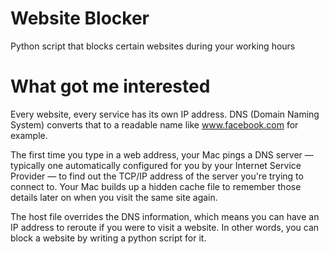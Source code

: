 # Website Blocker
Python script that blocks certain websites during your working hours 

# What got me interested
Every website, every service has its own IP address. DNS (Domain Naming System) converts that to a readable name like www.facebook.com for example. 

The first time you type in a web address, your Mac pings a DNS server — typically one automatically configured for you by your Internet Service Provider — to find out the TCP/IP address of the server you're trying to connect to. Your Mac builds up a hidden cache file to remember those details later on when you visit the same site again.

The host file overrides the DNS information, which means you can have an IP address to reroute if you were to visit a website. In other words, you can block a website by writing a python script for it.

